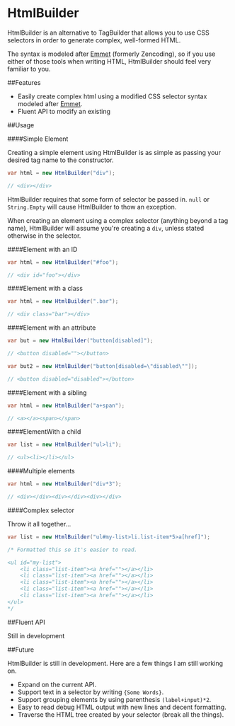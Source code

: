 HtmlBuilder
===========

HtmlBuilder is an alternative to TagBuilder that allows you to use CSS selectors in order to generate complex, well-formed HTML.

The syntax is modeled after [Emmet](http://emmet.io/) (formerly Zencoding), so if you use either of those tools when writing HTML, HtmlBuilder should feel very familiar to you.

##Features

* Easily create complex html using a modified CSS selector syntax modeled after [Emmet](http://emmet.io/).
* Fluent API to modify an existing

##Usage

####Simple Element

Creating a simple element using HtmlBuilder is as simple as passing your desired tag name to the constructor.

```csharp
var html = new HtmlBuilder("div");

// <div></div>
```

HtmlBuilder requires that some form of selector be passed in.  `null` or `String.Empty` will cause HtmlBuilder to thow an exception.

When creating an element using a complex selector (anything beyond a tag name), HtmlBuilder will assume you're creating a `div`, unless stated otherwise in the selector.

####Element with an ID

```csharp
var html = new HtmlBuilder("#foo");

// <div id="foo"></div>
```

####Element with a class

```csharp
var html = new HtmlBuilder(".bar");

// <div class="bar"></div>
```

####Element with an attribute

```csharp
var but = new HtmlBuilder("button[disabled]");

// <button disabled=""></button>

var but2 = new HtmlBuilder("button[disabled=\"disabled\""]);

// <button disabled="disabled"></button>
```

####Element with a sibling

```csharp
var html = new HtmlBuilder("a+span");

// <a></a><span></span>
```

####ElementWith a child

```csharp
var list = new HtmlBuilder("ul>li");

// <ul><li></li></ul>
```

####Multiple elements

```csharp
var html = new HtmlBuilder("div*3");

// <div></div><div></div><div></div>
```

####Complex selector

Throw it all together...

```csharp
var list = new HtmlBuilder("ul#my-list>li.list-item*5>a[href]");

/* Formatted this so it's easier to read.

<ul id="my-list">
    <li class="list-item"><a href=""></a></li>
    <li class="list-item"><a href=""></a></li>
    <li class="list-item"><a href=""></a></li>
    <li class="list-item"><a href=""></a></li>
    <li class="list-item"><a href=""></a></li>
</ul>
*/
```

##Fluent API

Still in development

##Future

HtmlBuilder is still in development.  Here are a few things I am still working on.

* Expand on the current API.
* Support text in a selector by writing `{Some Words}`.
* Support grouping elements by using parenthesis `(label+input)*2`.
* Easy to read debug HTML output with new lines and decent formatting.
* Traverse the HTML tree created by your selector (break all the things).